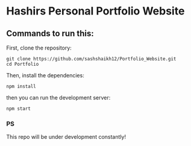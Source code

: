 # Hashirs Personal Portfolio Website

## Commands to run this:


First, clone the repository:

```
git clone https://github.com/sashshaikh12/Portfolio_Website.git
cd Portfolio
```


Then, install the dependencies:

```
npm install
```

then you can run the development server:

```
npm start
```

### PS
This repo will be under development constantly!
